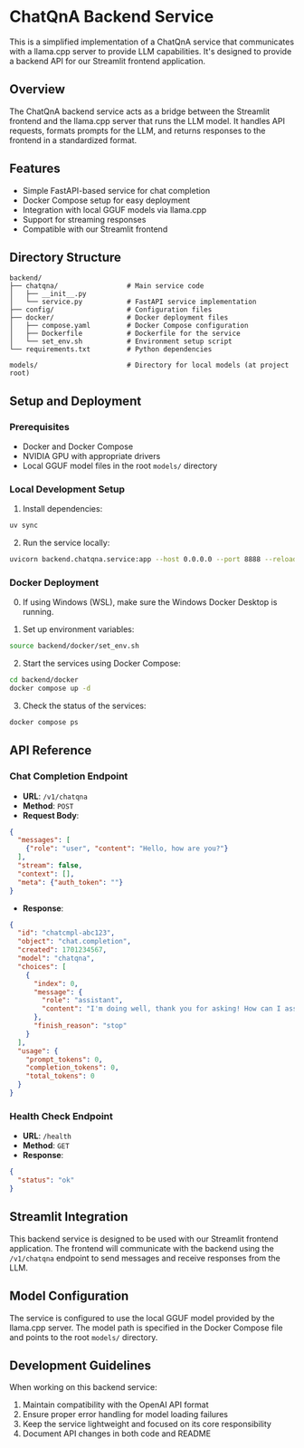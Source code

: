# ChatQnA Backend Service

This is a simplified implementation of a ChatQnA service that communicates with a llama.cpp server to provide LLM capabilities. It's designed to provide a backend API for our Streamlit frontend application.

## Overview

The ChatQnA backend service acts as a bridge between the Streamlit frontend and the llama.cpp server that runs the LLM model. It handles API requests, formats prompts for the LLM, and returns responses to the frontend in a standardized format.

## Features

- Simple FastAPI-based service for chat completion
- Docker Compose setup for easy deployment
- Integration with local GGUF models via llama.cpp
- Support for streaming responses
- Compatible with our Streamlit frontend

## Directory Structure

```
backend/
├── chatqna/                 # Main service code
│   ├── __init__.py
│   └── service.py           # FastAPI service implementation
├── config/                  # Configuration files 
├── docker/                  # Docker deployment files
│   ├── compose.yaml         # Docker Compose configuration
│   ├── Dockerfile           # Dockerfile for the service
│   └── set_env.sh           # Environment setup script
└── requirements.txt         # Python dependencies

models/                      # Directory for local models (at project root)
```

## Setup and Deployment

### Prerequisites

- Docker and Docker Compose
- NVIDIA GPU with appropriate drivers
- Local GGUF model files in the root `models/` directory

### Local Development Setup

1. Install dependencies:
```bash
uv sync
```

2. Run the service locally:
```bash
uvicorn backend.chatqna.service:app --host 0.0.0.0 --port 8888 --reload
```

### Docker Deployment

0. If using Windows (WSL), make sure the Windows Docker Desktop is running.

1. Set up environment variables:
```bash
source backend/docker/set_env.sh
```

2. Start the services using Docker Compose:
```bash
cd backend/docker
docker compose up -d
```

3. Check the status of the services:
```bash
docker compose ps
```

## API Reference

### Chat Completion Endpoint

- **URL**: `/v1/chatqna`
- **Method**: `POST`
- **Request Body**:
```json
{
  "messages": [
    {"role": "user", "content": "Hello, how are you?"}
  ],
  "stream": false,
  "context": [],
  "meta": {"auth_token": ""}
}
```

- **Response**:
```json
{
  "id": "chatcmpl-abc123",
  "object": "chat.completion",
  "created": 1701234567,
  "model": "chatqna",
  "choices": [
    {
      "index": 0,
      "message": {
        "role": "assistant",
        "content": "I'm doing well, thank you for asking! How can I assist you today?"
      },
      "finish_reason": "stop"
    }
  ],
  "usage": {
    "prompt_tokens": 0,
    "completion_tokens": 0,
    "total_tokens": 0
  }
}
```

### Health Check Endpoint

- **URL**: `/health`
- **Method**: `GET`
- **Response**:
```json
{
  "status": "ok"
}
```

## Streamlit Integration

This backend service is designed to be used with our Streamlit frontend application. The frontend will communicate with the backend using the `/v1/chatqna` endpoint to send messages and receive responses from the LLM.

## Model Configuration

The service is configured to use the local GGUF model provided by the llama.cpp server. The model path is specified in the Docker Compose file and points to the root `models/` directory.

## Development Guidelines

When working on this backend service:

1. Maintain compatibility with the OpenAI API format
2. Ensure proper error handling for model loading failures
3. Keep the service lightweight and focused on its core responsibility
4. Document API changes in both code and README 